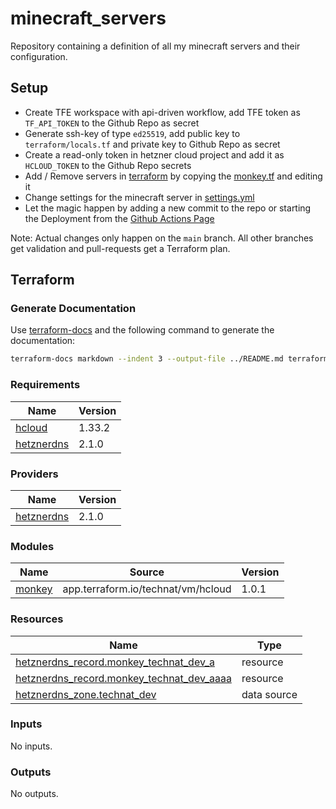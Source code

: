 # minecraft_servers

Repository containing a definition of all my minecraft servers and their configuration.

## Setup

- Create TFE workspace with api-driven workflow, add TFE token as `TF_API_TOKEN` to the Github Repo as secret
- Generate ssh-key of type `ed25519`, add public key to `terraform/locals.tf` and private key to Github Repo as secret
- Create a read-only token in hetzner cloud project and add it as `HCLOUD_TOKEN` to the Github Repo secrets
- Add / Remove servers in [terraform](./terraform) by copying the [monkey.tf](./terraform/monkey.tf) and editing it
- Change settings for the minecraft server in [settings.yml](./ansible/settings.yml)
- Let the magic happen by adding a new commit to the repo or starting the Deployment from the [Github Actions Page](https://github.com/the-technat/minecraft_servers/actions)

Note: Actual changes only happen on the `main` branch. All other branches get validation and pull-requests get a Terraform plan.

## Terraform

### Generate Documentation

Use [terraform-docs](https://terraform-docs.io/) and the following command to generate the documentation:

```bash
terraform-docs markdown --indent 3 --output-file ../README.md terraform 
```

<!-- BEGIN_TF_DOCS -->
### Requirements

| Name | Version |
|------|---------|
| <a name="requirement_hcloud"></a> [hcloud](#requirement\_hcloud) | 1.33.2 |
| <a name="requirement_hetznerdns"></a> [hetznerdns](#requirement\_hetznerdns) | 2.1.0 |

### Providers

| Name | Version |
|------|---------|
| <a name="provider_hetznerdns"></a> [hetznerdns](#provider\_hetznerdns) | 2.1.0 |

### Modules

| Name | Source | Version |
|------|--------|---------|
| <a name="module_monkey"></a> [monkey](#module\_monkey) | app.terraform.io/technat/vm/hcloud | 1.0.1 |

### Resources

| Name | Type |
|------|------|
| [hetznerdns_record.monkey_technat_dev_a](https://registry.terraform.io/providers/timohirt/hetznerdns/2.1.0/docs/resources/record) | resource |
| [hetznerdns_record.monkey_technat_dev_aaaa](https://registry.terraform.io/providers/timohirt/hetznerdns/2.1.0/docs/resources/record) | resource |
| [hetznerdns_zone.technat_dev](https://registry.terraform.io/providers/timohirt/hetznerdns/2.1.0/docs/data-sources/zone) | data source |

### Inputs

No inputs.

### Outputs

No outputs.
<!-- END_TF_DOCS -->
